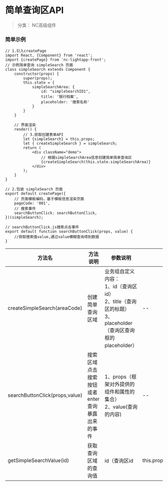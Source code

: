 # 简单查询区API
> 分类： NC高级组件

### 简单示例
```
// 1.引入createPage
import React, {Component} from 'react';
import {createPage} from 'nc-lightapp-front';
// 示例简单查询 simpleSearch 页面
class simpleSearch extends Component {
	constructor(props) {
		super(props);
		this.state = {
            simpleSearchArea: {
                id: "simpleSearchID1",
                title: '银行档案',
                placeholder: '搜索名称'
            }
        }
	}

	// 界面渲染
	render() {
	    // 3.获取创建表单API
		let {simpleSearch} = this.props;
        let { createSimpleSearch } = simpleSearch; 
		return (
            <div className="demo">
                // 根据simpleSearchArea信息创建简单简单查询区
                {createSimpleSearch(this.state.simpleSearchArea)}
			</div>
		);
	}
}

// 2.包装 simpleSearch 页面
export default createPage({
    // 页面模板编码，基于模板信息渲染页面
    pageCode: '001', 
    // 搜索事件
    searchButtonClick: searchButtonClick,
})(simpleSearch);
```
```
// searchButtonClick.js搜索点击事件
export default function searchButtonClick(props, value) {
    //获取搜索值value,通过value模糊查询得到数据
}
```
方法名 | 方法说明 | 参数说明 | 返回值说明 | 示例
---|---|---|---|---
createSimpleSearch(areaCode)|                      创建简单查询区域 |业务组自定义内容：<br/>1、id（查询区id）<br/>2、title（查询区的标题）<br/>3、placeholder（查询区查询框的placeholder）|--|this.props.simpleSearch.createSimpleSearch()
searchButtonClick(props,value)|搜索区域点击搜索按钮或者enter查询暴露出来的事件|1、props（框架对外提供的组件和属性的集合） <br/>2、value(查询的内容)|--|searchButtonClick(props,value){<br/>let pageInfo=props.table.getTablePageInfo('tableBank');//获得分页内容<br/>let searchvalue =value; <br/>}
getSimpleSearchValue(id)|获取查询区域的查询值|id（查询区id|this.props.simpleSearch.getSimpleSearchValue(ids)